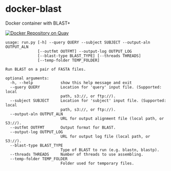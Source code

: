 # docker-blast
Docker container with BLAST+

[![Docker Repository on Quay](https://quay.io/repository/fhcrc-microbiome/blast/status "Docker Repository on Quay")](https://quay.io/repository/fhcrc-microbiome/blast)

```
usage: run.py [-h] --query QUERY --subject SUBJECT --output-aln OUTPUT_ALN
              [--outfmt OUTFMT] --output-log OUTPUT_LOG
              [--blast-type BLAST_TYPE] [--threads THREADS]
              [--temp-folder TEMP_FOLDER]

Run BLAST on a pair of FASTA files.

optional arguments:
  -h, --help            show this help message and exit
  --query QUERY         Location for 'query' input file. (Supported: local
                        path, s3://, or ftp://).
  --subject SUBJECT     Location for 'subject' input file. (Supported: local
                        path, s3://, or ftp://).
  --output-aln OUTPUT_ALN
                        URL for output alignment file (local path, or S3://).
  --outfmt OUTFMT       Output format for BLAST.
  --output-log OUTPUT_LOG
                        URL for output log file (local path, or S3://).
  --blast-type BLAST_TYPE
                        Type of BLAST to run (e.g. blastn, blastp).
  --threads THREADS     Number of threads to use assembling.
  --temp-folder TEMP_FOLDER
                        Folder used for temporary files.
```

